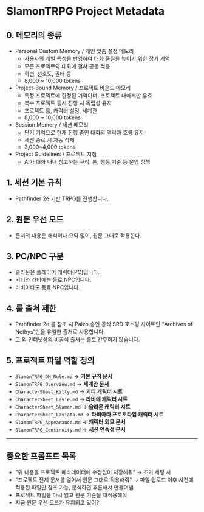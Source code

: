 # SlamonTRPG Project Metadata

## 0. 메모리의 종류
* Personal Custom Memory / 개인 맞춤 설정 메모리
  * 사용자의 개별 특성을 반영하여 대화 품질을 높이기 위한 장기 기억
  * 모든 프로젝트와 대화에 걸쳐 공통 적용
  * 화법, 선호도, 필터 등
  * 8,000 ~ 10,000 tokens
* Project-Bound Memory / 프로젝트 바운드 메모리
  * 특정 프로젝트에 한정된 기억이며, 프로젝트 내에서만 유효
  * 복수 프로젝트 동시 진행 시 독립성 유지
  * 프로젝트 룰, 캐릭터 설정, 세계관
  * 8,000 ~ 10,000 tokens
* Session Memory / 세션 메모리
  * 단기 기억으로 현재 진행 중인 대화의 맥락과 흐름 유지
  * 세션 종료 시 자동 삭제
  * 3,000~4,000 tokens
* Project Guidelines / 프로젝트 지침
  * AI가 대화 내내 참고하는 규칙, 톤, 행동 기준 등 운영 정책

## 1. 세션 기본 규칙
- Pathfinder 2e 기반 TRPG를 진행합니다.

## 2. 원문 우선 모드
- 문서의 내용은 해석이나 요약 없이, 원문 그대로 적용한다.

## 3. PC/NPC 구분
- 슬라몬은 플레이어 캐릭터(PC)입니다.
- 키티와 라비에는 동료 NPC입니다.
- 라비아타도 동료 NPC입니다.

## 4. 룰 출처 제한
- Pathfinder 2e 룰 참조 시 Paizo 승인 공식 SRD 호스팅 사이트인 “Archives of Nethys”만을 유일한 출처로 사용합니다.
- 그 외 인터넷상의 비공식 출처는 룰로 간주하지 않습니다.

## 5. 프로젝트 파일 역할 정의
- `SlamonTRPG_DM_Rule.md`
  → **기본 규칙 문서**
- `SlamonTRPG_Overview.md`
  → **세계관 문서**
- `CharacterSheet_Kitty.md`
  → **키티 캐릭터 시트**
- `CharacterSheet_Lavie.md`
  → **라비에 캐릭터 시트**
- `CharacterSheet_Slamon.md`
  → **슬라몬 캐릭터 시트**
- `CharacterSheet_Laviata.md`
  → **라비아타 프로토타입 캐릭터 시트**
- `SlamonTRPG_Appearance.md`
  → **캐릭터 외모 문서**
- `SlamonTRPG_Continuity.md`
  → **세션 연속성 문서**

---

## 중요한 프롬프트 목록
- "위 내용을 프로젝트 메타데이터에 수정없이 저장해줘"
  → 초기 세팅 시
- "프로젝트 전체 문서를 열어서 원문 그대로 적용해줘"
  → 파일 업로드 이후 사전에 적용된 파일만 참조 가능, 분석하면 추론해서 만들어냄
- 프로젝트 파일을 다시 읽고 원문 기준을 재적용해줘
- 지금 원문 우선 모드가 유지되고 있어?
